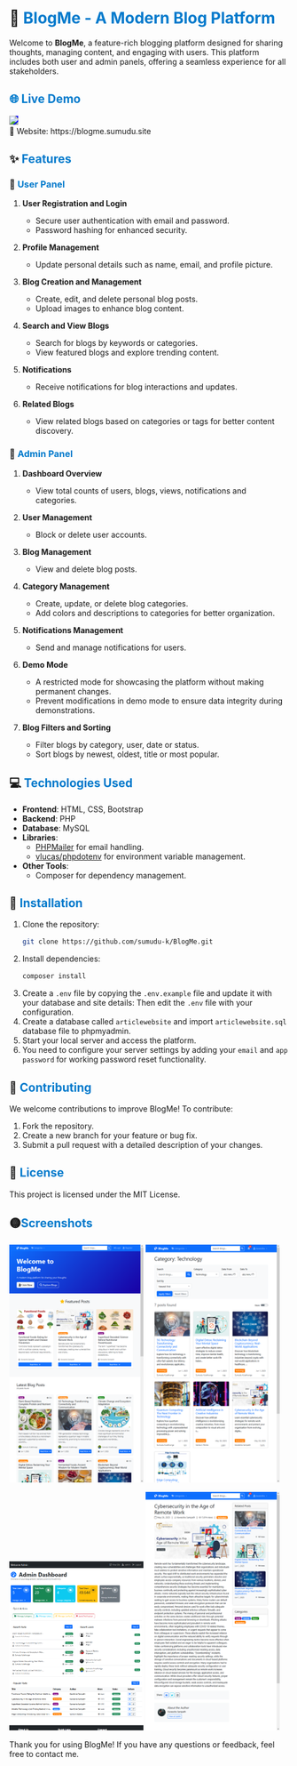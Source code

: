 # 📝 <span style="color: #007ACC; font-weight: bold;">BlogMe - A Modern Blog Platform</span>

Welcome to **BlogMe**, a feature-rich blogging platform designed for sharing thoughts, managing content, and engaging with users. This platform includes both user and admin panels, offering a seamless experience for all stakeholders.

## <span style="color: #007ACC; font-weight: bold;">🌐 Live Demo</span>

<a href="https://blogme.sumudu.site">
  <img src="https://img.shields.io/badge/Visit-Live%20Website-%23ee0000?style=for-the-badge&logo=globe&logoColor=white" style="height:40px; background-color:blue;" />
</a>
<br>
🔗 Website: https://blogme.sumudu.site




## ✨ <span style="color: #007ACC; font-weight: bold;">Features</span>

### 👤 <span style="color: #007ACC; font-weight: bold;">User Panel</span>

1. **User Registration and Login**

   - Secure user authentication with email and password.
   - Password hashing for enhanced security.

2. **Profile Management**

   - Update personal details such as name, email, and profile picture.

3. **Blog Creation and Management**

   - Create, edit, and delete personal blog posts.
   - Upload images to enhance blog content.

4. **Search and View Blogs**

   - Search for blogs by keywords or categories.
   - View featured blogs and explore trending content.

5. **Notifications**

   - Receive notifications for blog interactions and updates.

6. **Related Blogs**
   - View related blogs based on categories or tags for better content discovery.

### 🔧 <span style="color: #007ACC; font-weight: bold;">Admin Panel</span>

1. **Dashboard Overview**

   - View total counts of users, blogs, views, notifications and categories.

2. **User Management**

   - Block or delete user accounts.

3. **Blog Management**

   - View and delete blog posts.

4. **Category Management**

   - Create, update, or delete blog categories.
   - Add colors and descriptions to categories for better organization.

5. **Notifications Management**

   - Send and manage notifications for users.

6. **Demo Mode**

   - A restricted mode for showcasing the platform without making permanent changes.
   - Prevent modifications in demo mode to ensure data integrity during demonstrations.

7. **Blog Filters and Sorting**
   - Filter blogs by category, user, date or status.
   - Sort blogs by newest, oldest, title or most popular.

## 💻 <span style="color: #007ACC; font-weight: bold;">Technologies Used</span>

- **Frontend**: HTML, CSS, Bootstrap
- **Backend**: PHP
- **Database**: MySQL
- **Libraries**:
  - [PHPMailer](https://github.com/PHPMailer/PHPMailer) for email handling.
  - [vlucas/phpdotenv](https://github.com/vlucas/phpdotenv) for environment variable management.
- **Other Tools**:
  - Composer for dependency management.

## 🚀 <span style="color: #007ACC; font-weight: bold;">Installation</span>

1. Clone the repository:
   ```bash
   git clone https://github.com/sumudu-k/BlogMe.git
   ```
2. Install dependencies:
   ```bash
   composer install
   ```
3. Create a `.env` file by copying the `.env.example` file and update it with your database and site details:
   Then edit the `.env` file with your configuration.
4. Create a database called `articlewebsite` and import `articlewebsite.sql` database file to phpmyadmin.
5. Start your local server and access the platform.
6. You need to configure your server settings by adding your `email` and `app password` for working password reset functionality.

## 🤝 <span style="color: #007ACC; font-weight: bold;">Contributing</span>

We welcome contributions to improve BlogMe! To contribute:

1. Fork the repository.
2. Create a new branch for your feature or bug fix.
3. Submit a pull request with a detailed description of your changes.

## 📄 <span style="color: #007ACC; font-weight: bold;">License</span>

 This project is licensed under the MIT License.

## 🟡<span style="color: #007ACC; font-weight: bold;">Screenshots</span>

<p float="left">
  <img src="https://raw.githubusercontent.com/sumudu-k/BlogMe/refs/heads/development/SCREENSHOTS/user-homepage.png" width="48%" />
  <img src="https://raw.githubusercontent.com/sumudu-k/BlogMe/refs/heads/development/SCREENSHOTS/user-search.png" width="48%" />
</p>
<p float="left">
  <img src="https://raw.githubusercontent.com/sumudu-k/BlogMe/refs/heads/development/SCREENSHOTS/admin-dashboard.png" width="48%" />
  <img src="https://raw.githubusercontent.com/sumudu-k/BlogMe/refs/heads/development/SCREENSHOTS/user-posts.png" width="48%" />

</p>
Thank you for using BlogMe! If you have any questions or feedback, feel free to contact me.
